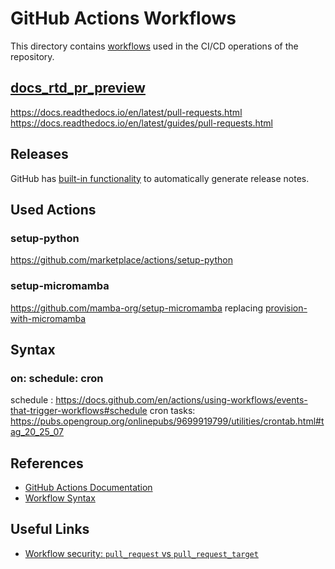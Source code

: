 # GitHub Actions Workflows
This directory contains [workflows](https://docs.github.com/en/actions/using-workflows/about-workflows) 
used in the CI/CD operations of the repository.


## [docs_rtd_pr_preview](_docs_rtd-pr-preview.yaml)
https://docs.readthedocs.io/en/latest/pull-requests.html
https://docs.readthedocs.io/en/latest/guides/pull-requests.html


## Releases
GitHub has [built-in functionality](https://docs.github.com/en/repositories/releasing-projects-on-github/automatically-generated-release-notes) 
to automatically generate release notes.



## Used Actions

### setup-python
https://github.com/marketplace/actions/setup-python

### setup-micromamba
https://github.com/mamba-org/setup-micromamba
replacing [provision-with-micromamba](https://github.com/mamba-org/provision-with-micromamba)

## Syntax

### on: schedule: cron
schedule : https://docs.github.com/en/actions/using-workflows/events-that-trigger-workflows#schedule
cron tasks: https://pubs.opengroup.org/onlinepubs/9699919799/utilities/crontab.html#tag_20_25_07


## References
- [GitHub Actions Documentation](https://docs.github.com/en/actions)
- [Workflow Syntax](https://docs.github.com/en/actions/using-workflows/workflow-syntax-for-github-actions)

## Useful Links
- [Workflow security: `pull_request` vs `pull_request_target`](https://securitylab.github.com/research/github-actions-preventing-pwn-requests/)
